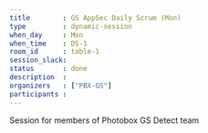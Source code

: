 ```yaml
---
title        : GS AppSec Daily Scrum (Mon)
type         : dynamic-session
when_day     : Mon
when_time    : DS-1
room_id      : table-1
session_slack: 
status       : done
description  :
organizers   : ["PBX-GS"]
participants :
---
```



Session for members of Photobox GS Detect team
